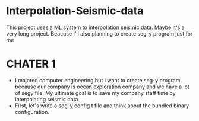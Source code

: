 # Interpolation-Seismic-data
This project uses a ML system to interpolation seismic data. Maybe It's a very long project. Beacuse I'll also planning to create seg-y program just for me

# CHATER 1
 - I majored computer engineering but i want to create seg-y program. because our company is  ocean exploration company and we have a lot of segy file. My ultimate goal is to save  my company staff  time by interpolating seismic data
 - First, let's write a seg-y config t file and think about the bundled binary configuration.
